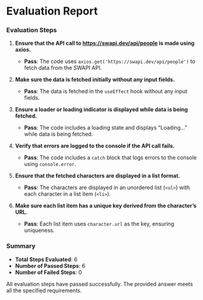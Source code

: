 # Evaluation Report

### Evaluation Steps

1. **Ensure that the API call to https://swapi.dev/api/people is made using axios.**
   - **Pass**: The code uses `axios.get('https://swapi.dev/api/people')` to fetch data from the SWAPI API.

2. **Make sure the data is fetched initially without any input fields.**
   - **Pass**: The data is fetched in the `useEffect` hook without any input fields.

3. **Ensure a loader or loading indicator is displayed while data is being fetched.**
   - **Pass**: The code includes a loading state and displays "Loading..." while data is being fetched.

4. **Verify that errors are logged to the console if the API call fails.**
   - **Pass**: The code includes a `catch` block that logs errors to the console using `console.error`.

5. **Ensure that the fetched characters are displayed in a list format.**
   - **Pass**: The characters are displayed in an unordered list (`<ul>`) with each character in a list item (`<li>`).

6. **Make sure each list item has a unique key derived from the character’s URL.**
   - **Pass**: Each list item uses `character.url` as the key, ensuring uniqueness.

### Summary

- **Total Steps Evaluated**: 6
- **Number of Passed Steps**: 6
- **Number of Failed Steps**: 0

All evaluation steps have passed successfully. The provided answer meets all the specified requirements.